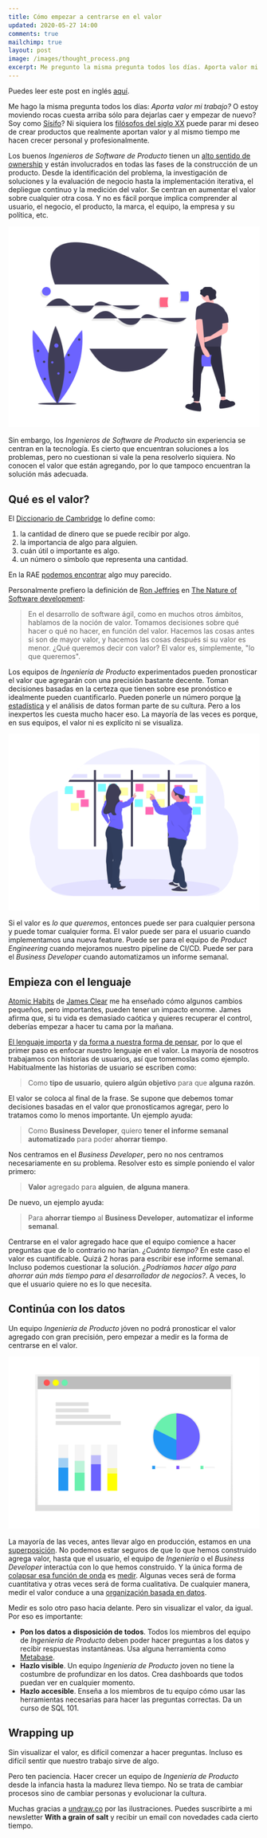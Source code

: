 ```yaml
---
title: Cómo empezar a centrarse en el valor
updated: 2020-05-27 14:00
comments: true
mailchimp: true
layout: post
image: /images/thought_process.png
excerpt: Me pregunto la misma pregunta todos los días. Aporta valor mi trabajo? O estoy moviendo rocas cuesta arriba sólo para dejarlas caer y empezar de nuevo?
---
```


Puedes leer este post en inglés [aquí](/focus-on-value).

Me hago la misma pregunta todos los días: _Aporta valor mi trabajo?_ O estoy moviendo rocas cuesta arriba sólo para dejarlas caer y empezar de nuevo? Soy como [Sísifo](https://www.youtube.com/watch?v=q4pDUxth5fQ)? Ni siquiera los [filósofos del siglo XX](https://www.youtube.com/watch?v=jQOfbObFOCw) puede parar mi deseo de crear productos que realmente aportan valor y al mismo tiempo me hacen crecer personal y profesionalmente.

Los buenos _Ingenieros de Software de Producto_ tienen un [alto sentido de ownership](https://www.youtube.com/watch?v=ljqra3BcqWM) y están involucrados en todas las fases de la construcción de un producto. Desde la identificación del problema, la investigación de soluciones y la evaluación de negocio hasta la implementación iterativa, el depliegue continuo y la medición del valor. Se centran en aumentar el valor sobre cualquier otra cosa. Y no es fácil porque implica comprender al usuario, el negocio, el producto, la marca, el equipo, la empresa y su política, etc.

![](/images/thought_process.png)

Sin embargo, los _Ingenieros de Software de Producto_ sin experiencia se centran en la tecnología. Es cierto que encuentran soluciones a los problemas, pero no cuestionan si vale la pena resolverlo siquiera. No conocen el valor que están agregando, por lo que tampoco encuentran la solución más adecuada.

## Qué es el valor?

El [Diccionario de Cambridge](https://dictionary.cambridge.org/es-LA/dictionary/english/value) lo define como:

1. la cantidad de dinero que se puede recibir por algo.
2. la importancia de algo para alguien.
3. cuán útil o importante es algo.
4. un número o símbolo que representa una cantidad.

En la RAE [podemos encontrar](https://dle.rae.es/valor) algo muy parecido.

Personalmente prefiero la definición de [Ron Jeffries](https://ronjeffries.com/) en [The Nature of Software development](https://www.amazon.es/Nature-Software-Development-Simple-Valuable/dp/1941222374):

> En el desarrollo de software ágil, como en muchos otros ámbitos, hablamos de la noción de valor. Tomamos decisiones sobre qué hacer o qué no hacer, en función del valor. Hacemos las cosas antes si son de mayor valor, y hacemos las cosas después si su valor es menor. ¿Qué queremos decir con valor? El valor es, simplemente, "lo que queremos".

Los equipos de _Ingeniería de Producto_ experimentados pueden pronosticar el valor que agregarán con una precisión bastante decente. Toman decisiones basadas en la certeza que tienen sobre ese pronóstico e idealmente pueden cuantificarlo. Pueden ponerle un número porque [la estadística](https://medium.com/@joseperezaguera/some-basic-statistical-techniques-for-product-managers-250a02586453) y el análisis de datos forman parte de su cultura. Pero a los inexpertos les cuesta mucho hacer eso. La mayoría de las veces es porque, en sus equipos, el valor ni es explícito ni se visualiza.

![](/images/scrum_board.png)

Si el valor es _lo que queremos_, entonces puede ser para cualquier persona y puede tomar cualquier forma. El valor puede ser para el usuario cuando implementamos una nueva feature. Puede ser para el equipo de _Product Engineering_ cuando mejoramos nuestro pipeline de CI/CD. Puede ser para el _Business Developer_ cuando automatizamos un informe semanal.

## Empieza con el lenguaje

[Atomic Habits](https://www.youtube.com/watch?v=U_nzqnXWvSo) de [James Clear](https://jamesclear.com) me ha enseñado cómo algunos cambios pequeños, pero importantes, pueden tener un impacto enorme. James afirma que, si tu vida es demasiado caótica y quieres recuperar el control, deberías empezar a hacer tu cama por la mañana.

[El lenguaje importa](https://saylordotorg.github.io/text_stand-up-speak-out-the-practice-and-ethics-of-public-speaking/s16-the-importance-of-language.html) y [da forma a nuestra forma de pensar](https://www.youtube.com/watch?v=RKK7wGAYP6k), por lo que el primer paso es enfocar nuestro lenguaje en el valor. La mayoría de nosotros trabajamos con historias de usuarios, así que tomemoslas como ejemplo. Habitualmente las historias de usuario se escriben como:

> Como **tipo de usuario**, **quiero algún objetivo** para que **alguna razón**.

El valor se coloca al final de la frase. Se supone que debemos tomar decisiones basadas en el valor que pronosticamos agregar, pero lo tratamos como lo menos importante. Un ejemplo ayuda:

> Como **Business Developer**, quiero **tener el informe semanal automatizado** para poder **ahorrar tiempo**.

Nos centramos en el _Business Developer_, pero no nos centramos necesariamente en su problema. Resolver esto es simple poniendo el valor primero:

> **Valor** agregado para **alguien**, **de alguna manera**.

De nuevo, un ejemplo ayuda:

> Para **ahorrar tiempo** al **Business Developer**, **automatizar el informe semanal**.

Centrarse en el valor agregado hace que el equipo comience a hacer preguntas que de lo contrario no harían. _¿Cuánto tiempo?_ En este caso el valor es cuantificable. Quizá 2 horas para escribir ese informe semanal. Incluso podemos cuestionar la solución. _¿Podríamos hacer algo para ahorrar aún más tiempo para el desarrollador de negocios?_. A veces, lo que el usuario quiere no es lo que necesita.

## Continúa con los datos

Un equipo _Ingeniería de Producto_ jóven no podrá pronosticar el valor agregado con gran precisión, pero empezar a medir es la forma de centrarse en el valor.

![](/images/dashboard.png)

La mayoría de las veces, antes llevar algo en producción, estamos en una [superposición](https://www.youtube.com/watch?v=UjaAxUO6-Uw). No podemos estar seguros de que lo que hemos construido agrega valor, hasta que el usuario, el equipo de _Ingeniería_ o el _Business Developer_ interactúa con lo que hemos construido. Y la única forma de [colapsar esa función de onda](https://www.youtube.com/watch?v=RlXdsyctD50) es [medir](https://www.amazon.es/Measure-What-Matters-Google-Foundation/dp/0525536221). Algunas veces será de forma cuantitativa y otras veces será de forma cualitativa. De cualquier manera, medir el valor conduce a una [organización basada en datos](https://medium.com/@joseperezaguera/algunas-claves-y-herramientas-para-crear-una-cultura-organizativa-basada-en-datos-e9785a1498ac).

Medir es solo otro paso hacia delante. Pero sin visualizar el valor, da igual. Por eso es importante:

- **Pon los datos a disposición de todos**. Todos los miembros del equipo de _Ingeniería de Producto_ deben poder hacer preguntas a los datos y recibir respuestas instantáneas. Usa alguna herramienta como [Metabase](https://www.metabase.com/).
- **Hazlo visible**. Un equipo _Ingeniería de Producto_ joven no tiene la costumbre de profundizar en los datos. Crea dashboards que todos puedan ver en cualquier momento.
- **Hazlo accesible**. Enseña a los miembros de tu equipo cómo usar las herramientas necesarias para hacer las preguntas correctas. Da un curso de SQL 101.

## Wrapping up

Sin visualizar el valor, es difícil comenzar a hacer preguntas. Incluso es difícil sentir que nuestro trabajo sirve de algo.

Pero ten paciencia. Hacer crecer un equipo de _Ingeniería de Producto_ desde la infancia hasta la madurez lleva tiempo. No se trata de cambiar procesos sino de cambiar personas y evolucionar la cultura.

Muchas gracias a [undraw.co](https://undraw.co) por las ilustraciones. Puedes suscribirte a mi newsletter **With a grain of salt** y recibir un email con novedades cada cierto tiempo.
